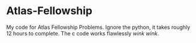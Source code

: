 # Atlas-Fellowship
My code for Atlas Fellowship Problems. Ignore the python, it takes roughly 12 hours to complete. The c code works flawlessly *wink wink*.
